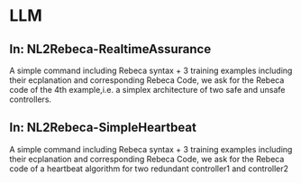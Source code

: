 # LLM


## In: NL2Rebeca-RealtimeAssurance

A simple command including Rebeca syntax + 3 training examples including their ecplanation and corresponding Rebeca Code, we ask for the Rebeca code of the 4th example,i.e. a simplex architecture of two safe and unsafe controllers.


## In: NL2Rebeca-SimpleHeartbeat

A simple command including Rebeca syntax + 3 training examples including their ecplanation and corresponding Rebeca Code, we ask for the Rebeca code of a heartbeat algorithm for two redundant controller1 and controller2


